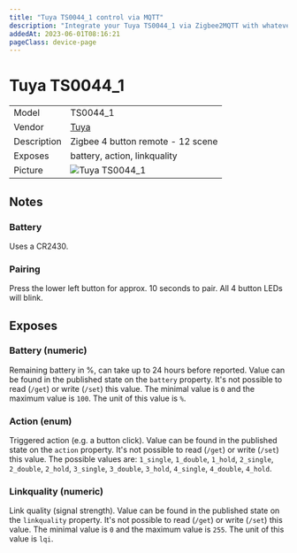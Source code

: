 ```yaml
---
title: "Tuya TS0044_1 control via MQTT"
description: "Integrate your Tuya TS0044_1 via Zigbee2MQTT with whatever smart home infrastructure you are using without the vendor's bridge or gateway."
addedAt: 2023-06-01T08:16:21
pageClass: device-page
---
```


<!-- !!!! -->
<!-- ATTENTION: This file is auto-generated through docgen! -->
<!-- You can only edit the "Notes"-Section between the two comment lines "Notes BEGIN" and "Notes END". -->
<!-- Do not use h1 or h2 heading within "## Notes"-Section. -->
<!-- !!!! -->

# Tuya TS0044_1

|     |     |
|-----|-----|
| Model | TS0044_1  |
| Vendor  | [Tuya](/supported-devices/#v=Tuya)  |
| Description | Zigbee 4 button remote - 12 scene |
| Exposes | battery, action, linkquality |
| Picture | ![Tuya TS0044_1](https://www.zigbee2mqtt.io/images/devices/TS0044_1.png) |


<!-- Notes BEGIN: You can edit here. Add "## Notes" headline if not already present. -->
## Notes

### Battery
Uses a CR2430.

### Pairing
Press the lower left button for approx. 10 seconds to pair. All 4 button LEDs will blink.
<!-- Notes END: Do not edit below this line -->




## Exposes

### Battery (numeric)
Remaining battery in %, can take up to 24 hours before reported.
Value can be found in the published state on the `battery` property.
It's not possible to read (`/get`) or write (`/set`) this value.
The minimal value is `0` and the maximum value is `100`.
The unit of this value is `%`.

### Action (enum)
Triggered action (e.g. a button click).
Value can be found in the published state on the `action` property.
It's not possible to read (`/get`) or write (`/set`) this value.
The possible values are: `1_single`, `1_double`, `1_hold`, `2_single`, `2_double`, `2_hold`, `3_single`, `3_double`, `3_hold`, `4_single`, `4_double`, `4_hold`.

### Linkquality (numeric)
Link quality (signal strength).
Value can be found in the published state on the `linkquality` property.
It's not possible to read (`/get`) or write (`/set`) this value.
The minimal value is `0` and the maximum value is `255`.
The unit of this value is `lqi`.

